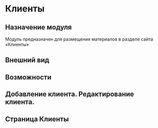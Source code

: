 # Клиенты
## Назначение модуля
Модуль предназначен для размещения материалов в разделе сайта «Клиенты»
## Внешний вид


## Возможности


## Добавление клиента. Редактирование клиента.







## Страница Клиенты






